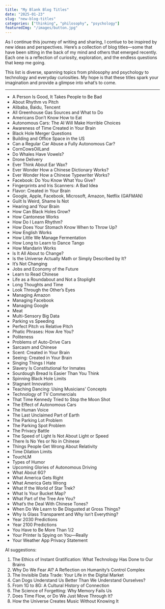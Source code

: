 ```yaml
---
title: "My Blank Blog Titles"
date: "2025-01-23"
slug: "new-blog-titles"
categories: ["thinking", "philosophy", "psychology"]
featuredImg: "/images/button.jpg"
---
```



As I continue this journey of writing and sharing, I contiue to be inspired by new ideas and perspectives. Here’s a collection of blog titles—some that have been sitting in the back of my mind and others that emerged recently. Each one is a reflection of curiosity, exploration, and the endless questions that keep me going. 

This list is diverse, spanning topics from philosophy and psychology to technology and everyday curiosities. My hope is that these titles spark your imagination and provide a glimpse into what’s to come.

---

- A Person Is Good, It Takes People to Be Bad
- About Rhythm vs Pitch
- Alibaba, Baidu, Tencent
- All Greenhouse Gas Sources and What to Do
- Americans Don’t Know How to Eat
- Autonomous Cars: The AI Will Make Horrible Choices
- Awareness of Time Created in Your Brain
- Black Hole Merger Questions
- Building and Office Space in the US
- Can a Regular Car Abuse a Fully Autonomous Car?
- CornCowsOilLand
- Do Whales Have Vowels?
- Drone Delivery
- Ever Think About Ear Wax?
- Ever Wonder How a Chinese Dictionary Works?
- Ever Wonder How a Chinese Typewriter Works?
- Facebook: Do You Know What You Give?
- Fingerprints and Iris Scanners: A Bad Idea
- Flavor: Created in Your Brain
- Google, Apple, Facebook, Microsoft, Amazon, Netflix (GAFMAN)
- Guilt Is Weird, Shame Is Not
- Hearing and Your Brain
- How Can Black Holes Grow?
- How Cantonese Works
- How Do I Learn Rhythm?
- How Does Your Stomach Know When to Throw Up?
- How English Works
- How Little We Manage Fermentation
- How Long to Learn to Dance Tango
- How Mandarin Works
- Is It All About to Change?
- Is the Universe Actually Math or Simply Described by It?
- It’s Not Changing
- Jobs and Economy of the Future
- Learn to Read Chinese
- Life as a Roundabout and Not a Stoplight
- Long Thoughts and Time
- Look Through the Other’s Eyes
- Managing Amazon
- Managing Facebook
- Managing Google
- Meat
- Multi-Sensory Big Data
- Parking vs Speeding
- Perfect Pitch vs Relative Pitch
- Phatic Phrases: How Are You?
- Politeness
- Problems of Auto-Drive Cars
- Sarcasm and Chinese
- Scent: Created in Your Brain
- Seeing: Created in Your Brain
- Singing Things I Hate
- Slavery Is Constitutional for Inmates
- Sourdough Bread Is Easier Than You Think
- Spinning Black Hole Limits
- Stagnant Innovation
- Teaching Dancing: Using Musicians’ Concepts
- Technology of TV Commercials
- That Time Kennedy Tried to Stop the Moon Shot
- The Effect of Autonomous Cars
- The Human Voice
- The Last Unclaimed Part of Earth
- The Parking Lot Problem
- The Parking Spot Problem
- The Privacy Battle
- The Speed of Light Is Not About Light or Speed
- There Is No Yes or No in Chinese
- Things People Get Wrong About Relativity
- Time Dilation Limits
- TouchLM
- Types of Humor
- Upcoming Glories of Autonomous Driving
- What About 6G?
- What America Gets Right
- What America Gets Wrong
- What If the World of Star Trek?
- What Is Your Bucket Map?
- What Part of the Tree Are You?
- What’s the Deal With Chinese Tones?
- When Do We Learn to Be Disgusted at Gross Things?
- Why Is Glass Transparent and Why Isn’t Everything?
- Year 2030 Predictions
- Year 2100 Predictions
- You Have to Be More Than 1/2
- Your Printer Is Spying on You—Really
- Your Weather App Privacy Statement

AI suggestions: 
1. The Ethics of Instant Gratification: What Technology Has Done to Our Brains
2. Why Do We Fear AI? A Reflection on Humanity’s Control Complex
3. The Invisible Data Trade: Your Life in the Digital Market
4. Can Dogs Understand Us Better Than We Understand Ourselves?
5. From 1G to 8G: A Cultural History of Connection
6. The Science of Forgetting: Why Memory Fails Us
7. Does Time Flow, or Do We Just Move Through It?
8. How the Universe Creates Music Without Knowing It

